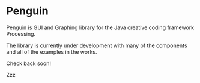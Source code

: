 # Penguin

Penguin is GUI and Graphing library for the Java creative coding framework Processing. 

The library is currently under development with many of the components and all of the examples in the works.

Check back soon!

Zzz